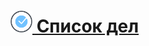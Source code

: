 # [<span><img width="35px" src="./public/favicon.png" /></span> Список дел](https://hydrobee3000.github.io/todo/)
